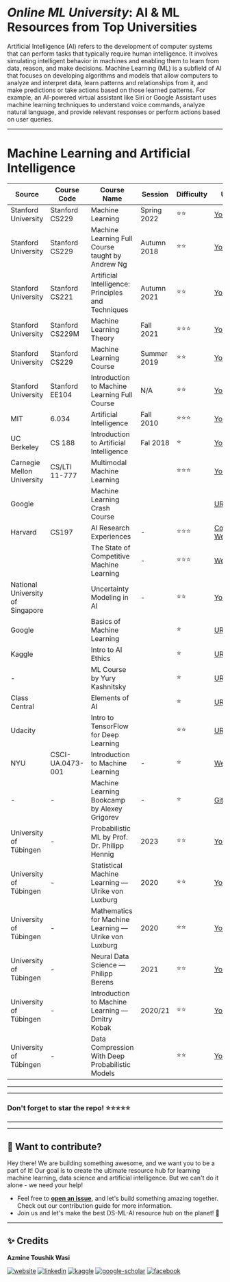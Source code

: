 # ***Online ML University***: **AI & ML Resources from Top Universities**
Artificial Intelligence (AI) refers to the development of computer systems that can perform tasks that typically require human intelligence. It involves simulating intelligent behavior in machines and enabling them to learn from data, reason, and make decisions. Machine Learning (ML) is a subfield of AI that focuses on developing algorithms and models that allow computers to analyze and interpret data, learn patterns and relationships from it, and make predictions or take actions based on those learned patterns. For example, an AI-powered virtual assistant like Siri or Google Assistant uses machine learning techniques to understand voice commands, analyze natural language, and provide relevant responses or perform actions based on user queries.




---


# **Machine Learning and Artificial Intelligence**
| Source | Course Code | Course Name | Session | Difficulty | URL |
| --- | --- | --- | --- | --- | --- |
| Stanford University | Stanford CS229 | Machine Learning | Spring 2022 | ⭐⭐ | [Youtube](https://www.youtube.com/playlist?list=PLoROMvodv4rNyWOpJg_Yh4NSqI4Z4vOYy) |
| Stanford University | Stanford CS229 | Machine Learning Full Course taught by Andrew Ng | Autumn 2018 | ⭐⭐ | [Youtube](https://youtube.com/watch?v=jGwO_UgTS7I&list=PLoROMvodv4rMiGQp3WXShtMGgzqpfVfbU&pp=iAQB) |
| Stanford University| Stanford CS221 | Artificial Intelligence: Principles and Techniques | Autumn 2021 | ⭐⭐ | [Youtube](https://youtube.com/watch?v=ZiwogMtbjr4&list=PLoROMvodv4rOca_Ovz1DvdtWuz8BfSWL2&pp=iAQB) |
| Stanford University| Stanford CS229M | Machine Learning Theory | Fall 2021 | ⭐⭐⭐ | [Youtube](https://youtube.com/watch?v=I-tmjGFaaBg&list=PLoROMvodv4rP8nAmISxFINlGKSK4rbLKh&pp=iAQB) |
| Stanford University| Stanford CS229 | Machine Learning Course | Summer 2019 | ⭐⭐ | [Youtube](https://youtube.com/watch?v=KzH1ovd4Ots&list=PLoROMvodv4rNH7qL6-efu_q2_bPuy0adh&pp=iAQB) |
| Stanford University| Stanford EE104 | Introduction to Machine Learning Full Course | N/A | ⭐⭐ | [Youtube](https://www.youtube.com/playlist?list=PLoROMvodv4rPh6wa6PGcHH6vMG9sEIPxL) |
| MIT |  6.034 | Artificial Intelligence | Fall 2010 | ⭐⭐⭐ | [Youtube](https://youtube.com/watch?v=TjZBTDzGeGg&list=PLUl4u3cNGP63gFHB6xb-kVBiQHYe_4hSi&pp=iAQB) |
| UC Berkeley | CS 188 | Introduction to Artificial Intelligence | Fal 2018 | ⭐ | [Youtube](https://www.youtube.com/playlist?list=PLsOUugYMBBJENfZ3XAToMsg44W7LeUVhF) |
| Carnegie Mellon University | CS/LTI 11-777 | Multimodal Machine Learning                           | |⭐⭐⭐ | [Youtube](https://lnkd.in/gKFJDbU4)      |
| Google | | Machine Learning Crash Course | | | [URL](https://learndigital.withgoogle.com/digitalunlocked/course/machine-learning-crash-course)| 
| Harvard | CS197 | AI Research Experiences | - | ⭐⭐⭐ | [Course Website](https://www.cs197.seas.harvard.edu/) |
| | | The State of Competitive Machine Learning | - | ⭐⭐⭐ | [Website](https://mlcontests.com/state-of-competitive-machine-learning-2022/?ref=mlctwitter%E2%80%A6#winning-solutions) |
| National University of Singapore | | Uncertainty Modeling in AI | - | ⭐⭐ | [Youtube](https://www.youtube.com/playlist?list=PLxg0CGqViygOb9Eyc8IXM27doxjp2SK0H) |
| Google | | Basics of Machine Learning | | ⭐ | [URL](https://learndigital.withgoogle.com/digitalunlocked/course/learn-python-basics-for-data-analysis)| 
| Kaggle | | Intro to AI Ethics                                | | ⭐ | [URL](https://www.kaggle.com/learn/intro-to-ai-ethics)                                     |
| - || ML Course by Yury Kashnitsky       | | ⭐ |  [URL]([https://www.kaggle.com/learn/intro-to-ai-ethics](https://mlcourse.ai/book/index.html))     |
| Class Central || Elements of AI   | | ⭐ | [URL](https://www.classcentral.com/course/independent-elements-of-ai-12469?utm_source=online-ml-university)     |
| Udacity || Intro to TensorFlow for Deep Learning | | ⭐⭐ | [URL](https://www.udacity.com/course/intro-to-tensorflow-for-deep-learning--ud187)     |
| NYU| CSCI-UA.0473-​001 | Introduction to Machine Learning| - | ⭐ | [Website](https://docs.google.com/document/d/1LKtE2DsNL85iM8JKjc9ourlNX4U_pyrHq1hYWa_m_nU/edit#heading=h.62f44hystje1) |
| -| -| Machine Learning Bookcamp by Alexey Grigorev| - | ⭐ | [GitHub](https://github.com/alexeygrigorev/mlbookcamp-code) |
| University of Tübingen | -|  Probabilistic ML by Prof. Dr. Philipp Hennig| 2023 | ⭐⭐ | [Youtube](https://www.youtube.com/watch?v=TTo2kjrAuTo&list=PL05umP7R6ij2YE8rRJSb-olDNbntAQ_Bx) |
| University of Tübingen | -|  Statistical Machine Learning — Ulrike von Luxburg | 2020 | ⭐⭐ | [Youtube](https://www.youtube.com/playlist?list=PL05umP7R6ij2XCvrRzLokX6EoHWaGA2cC) |
| University of Tübingen | -|  Mathematics for Machine Learning — Ulrike von Luxburg | 2020 | ⭐⭐ | [Youtube](https://www.youtube.com/playlist?list=PL05umP7R6ij1a6KdEy8PVE9zoCv6SlHRS) |
| University of Tübingen | -|  Neural Data Science — Philipp Berens | 2021 | ⭐⭐ | [Youtube](https://www.youtube.com/playlist?list=PL05umP7R6ij3SxudmSWFL_zGh0BMrRdrx) |
| University of Tübingen | -|  Introduction to Machine Learning — Dmitry Kobak | 2020/21 | ⭐⭐ | [Youtube](https://www.youtube.com/playlist?list=PL05umP7R6ij35ShKLDqccJSDntugY4FQT) |
| University of Tübingen | -|  Data Compression With Deep Probabilistic Models |  | ⭐⭐ | [Youtube](https://www.youtube.com/playlist?list=PL05umP7R6ij0Mp1dW2HuXlb-UQIYnv8xK) |







---
---

### Don't forget to **star** the repo! ⭐⭐⭐⭐⭐

---
---

## 👋 **Want to contribute?**

Hey there! We are building something awesome, and we want you to be a part of it! Our goal is to create the ultimate resource hub for learning machine learning, data science and artificial intelligence. But we can't do it alone - we need your help!
- Feel free to [**open an issue**](https://github.com/azminewasi/awsome-ml-courses-from-topuniversities/issues/new?assignees=&labels=&projects=&template=new-resource-addition-request.md&title=), and let's build something amazing together. Check out our contribution guide for more information.
- Join us and let's make the best DS-ML-AI resource hub on the planet! 🚀

---

## ✨ **Credits**
**Azmine Toushik Wasi**

 [![website](https://img.shields.io/badge/-Website-blue?style=flat-square&logo=rss&color=1f1f15)](https://azminewasi.github.io) 
 [![linkedin](https://img.shields.io/badge/LinkedIn-%320beff?style=flat-square&logo=linkedin&color=1f1f18)](https://www.linkedin.com/in/azmine-toushik-wasi/) 
 [![kaggle](https://img.shields.io/badge/Kaggle-%2320beff?style=flat-square&logo=kaggle&color=1f1f1f)](https://www.kaggle.com/azminetoushikwasi) 
 [![google-scholar](https://img.shields.io/badge/Google%20Scholar-%2320beff?style=flat-square&logo=google-scholar&color=1f1f18)](https://scholar.google.com/citations?user=X3gRvogAAAAJ&hl=en) 
 [![facebook](https://img.shields.io/badge/Facebook-%2320beff?style=flat-square&logo=facebook&color=1f1f15)](https://www.facebook.com/cholche.gari.zatrabari/)
